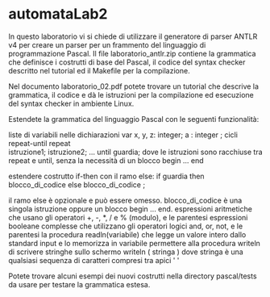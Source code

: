 # automataLab2

In questo laboratorio vi si chiede di utilizzare il generatore di parser ANTLR v4 per creare un parser per un frammento del linguaggio di programmazione Pascal. Il file laboratorio_antlr.zip contiene la grammatica che definisce i costrutti di base del Pascal, il codice del syntax checker descritto nel tutorial ed il Makefile per la compilazione. 

Nel documento laboratorio_02.pdf potete trovare un tutorial che descrive la grammatica, il codice e dà le istruzioni per la compilazione ed esecuzione del syntax checker in ambiente Linux.

Estendete la grammatica del linguaggio Pascal con le seguenti funzionalità:

liste di variabili nelle dichiarazioni
var
    x, y, z: integer;
    a : integer ;
cicli repeat-until
repeat   
    istruzione1;
    istruzione2;
    ...
until guardia;
dove le istruzioni sono racchiuse tra repeat e until, senza la necessità di un blocco begin ... end

estendere costrutto if-then con il ramo else:
if guardia then
  blocco_di_codice
else
  blocco_di_codice ;

il ramo else è opzionale e può essere omesso. blocco_di_codice è una singola istruzione oppure un blocco begin ... end.
espressioni aritmetiche che usano gli operatori +, -, *, / e % (modulo), e le parentesi
espressioni booleane complesse che utilizzano gli operatori logici and, or, not, e le parentesi
la procedura readln(variabile) che legge un valore intero dallo standard input e lo memorizza in variabile
permettere alla procedura writeln di scrivere stringhe sullo schermo
writeln ( stringa ) 
dove stringa è una qualsiasi sequenza di caratteri compresi tra apici '    '

Potete trovare alcuni esempi dei nuovi costrutti nella directory pascal/tests da usare per testare la grammatica estesa. 
